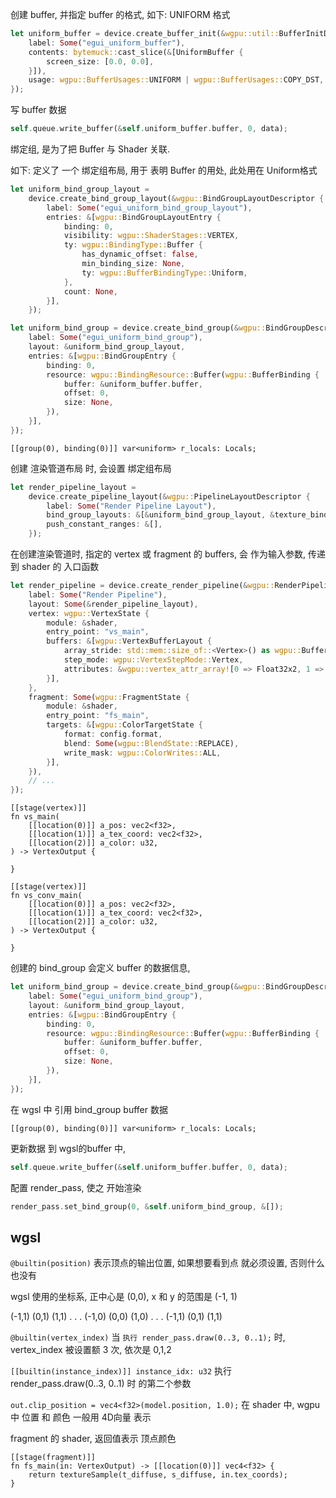 创建 buffer, 并指定 buffer 的格式, 如下: UNIFORM 格式

``` rust
let uniform_buffer = device.create_buffer_init(&wgpu::util::BufferInitDescriptor {
    label: Some("egui_uniform_buffer"),
    contents: bytemuck::cast_slice(&[UniformBuffer {
        screen_size: [0.0, 0.0],
    }]),
    usage: wgpu::BufferUsages::UNIFORM | wgpu::BufferUsages::COPY_DST,
});
```

写 buffer 数据

``` rust
self.queue.write_buffer(&self.uniform_buffer.buffer, 0, data);
```

绑定组, 是为了把 Buffer 与 Shader 关联.

如下: 定义了 一个 绑定组布局, 用于 表明 Buffer 的用处, 此处用在 Uniform格式

``` rust
let uniform_bind_group_layout =
    device.create_bind_group_layout(&wgpu::BindGroupLayoutDescriptor {
        label: Some("egui_uniform_bind_group_layout"),
        entries: &[wgpu::BindGroupLayoutEntry {
            binding: 0,
            visibility: wgpu::ShaderStages::VERTEX,
            ty: wgpu::BindingType::Buffer {
                has_dynamic_offset: false,
                min_binding_size: None,
                ty: wgpu::BufferBindingType::Uniform,
            },
            count: None,
        }],
    });

let uniform_bind_group = device.create_bind_group(&wgpu::BindGroupDescriptor {
    label: Some("egui_uniform_bind_group"),
    layout: &uniform_bind_group_layout,
    entries: &[wgpu::BindGroupEntry {
        binding: 0,
        resource: wgpu::BindingResource::Buffer(wgpu::BufferBinding {
            buffer: &uniform_buffer.buffer,
            offset: 0,
            size: None,
        }),
    }],
});
```

```
[[group(0), binding(0)]] var<uniform> r_locals: Locals;
```

创建 渲染管道布局 时, 会设置 绑定组布局

``` rust
let render_pipeline_layout =
    device.create_pipeline_layout(&wgpu::PipelineLayoutDescriptor {
        label: Some("Render Pipeline Layout"),
        bind_group_layouts: &[&uniform_bind_group_layout, &texture_bind_group_layout],
        push_constant_ranges: &[],
    });
```

在创建渲染管道时, 指定的 vertex 或 fragment 的 buffers, 会 作为输入参数, 传递到 shader 的 入口函数

```rust
let render_pipeline = device.create_render_pipeline(&wgpu::RenderPipelineDescriptor {
    label: Some("Render Pipeline"),
    layout: Some(&render_pipeline_layout),
    vertex: wgpu::VertexState {
        module: &shader,
        entry_point: "vs_main",
        buffers: &[wgpu::VertexBufferLayout {
            array_stride: std::mem::size_of::<Vertex>() as wgpu::BufferAddress,
            step_mode: wgpu::VertexStepMode::Vertex,
            attributes: &wgpu::vertex_attr_array![0 => Float32x2, 1 => Float32x2, 2 => Uint32],
        }],
    },
    fragment: Some(wgpu::FragmentState {
        module: &shader,
        entry_point: "fs_main",
        targets: &[wgpu::ColorTargetState {
            format: config.format,
            blend: Some(wgpu::BlendState::REPLACE),
            write_mask: wgpu::ColorWrites::ALL,
        }],
    }),
    // ...
});
```

``` wgsl
[[stage(vertex)]]
fn vs_main(
    [[location(0)]] a_pos: vec2<f32>,
    [[location(1)]] a_tex_coord: vec2<f32>,
    [[location(2)]] a_color: u32,
) -> VertexOutput {

}

[[stage(vertex)]]
fn vs_conv_main(
    [[location(0)]] a_pos: vec2<f32>,
    [[location(1)]] a_tex_coord: vec2<f32>,
    [[location(2)]] a_color: u32,
) -> VertexOutput {

}
```

创建的 bind_group 会定义 buffer 的数据信息,

``` rust
let uniform_bind_group = device.create_bind_group(&wgpu::BindGroupDescriptor {
    label: Some("egui_uniform_bind_group"),
    layout: &uniform_bind_group_layout,
    entries: &[wgpu::BindGroupEntry {
        binding: 0,
        resource: wgpu::BindingResource::Buffer(wgpu::BufferBinding {
            buffer: &uniform_buffer.buffer,
            offset: 0,
            size: None,
        }),
    }],
});
```

在 wgsl 中 引用 bind_group buffer 数据

``` wgsl
[[group(0), binding(0)]] var<uniform> r_locals: Locals;
```

更新数据 到 wgsl的buffer 中, 

``` rust
self.queue.write_buffer(&self.uniform_buffer.buffer, 0, data);
```

配置 render_pass, 使之 开始渲染

``` rust
render_pass.set_bind_group(0, &self.uniform_bind_group, &[]);
```

## wgsl

``` @builtin(position) ``` 表示顶点的输出位置, 如果想要看到点 就必须设置, 否则什么也没有

wgsl 使用的坐标系, 正中心是 (0,0), x 和 y 的范围是 (-1, 1)

(-1,1)          (0,1)           (1,1)
.
.
.
(-1,0)          (0,0)           (1,0)
.
.
.
(-1,1)          (0,1)           (1,1)

``` @builtin(vertex_index) ``` 当 ``` 执行 render_pass.draw(0..3, 0..1); ``` 时, vertex_index 被设置额 3 次, 依次是 0,1,2

``` [[builtin(instance_index)]] instance_idx: u32 ``` 执行 render_pass.draw(0..3, 0..1) 时 的第二个参数

``` out.clip_position = vec4<f32>(model.position, 1.0); ``` 在 shader 中, wgpu中 位置 和 颜色 一般用 4D向量 表示

fragment 的 shader, 返回值表示 顶点颜色
```
[[stage(fragment)]]
fn fs_main(in: VertexOutput) -> [[location(0)]] vec4<f32> {
    return textureSample(t_diffuse, s_diffuse, in.tex_coords);
}
```